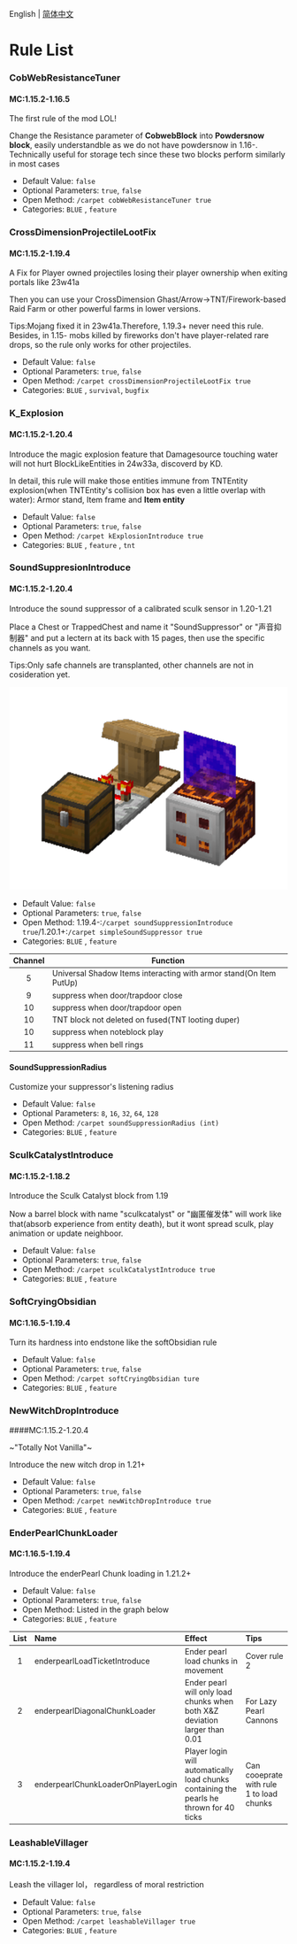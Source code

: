 English | [简体中文](Rules_CN.md)

# Rule List

### CobWebResistanceTuner

#### MC:1.15.2-1.16.5

The first rule of the mod LOL!

Change the Resistance parameter of **CobwebBlock** into **Powdersnow block**, easily understandble as we do not have powdersnow in 1.16-. Technically useful for storage tech since these two blocks perform similarly in most cases

* Default Value: `false`
* Optional Parameters: `true`, `false`
* Open Method: `/carpet cobWebResistanceTuner true`
* Categories: `BLUE` , `feature`

### CrossDimensionProjectileLootFix

#### MC:1.15.2-1.19.4

A Fix for Player owned projectiles losing their player ownership when exiting portals like 23w41a

Then you can use your CrossDimension Ghast/Arrow->TNT/Firework-based Raid Farm or other powerful farms in lower versions.

Tips:Mojang fixed it in 23w41a.Therefore, 1.19.3+ never need this rule. Besides, in 1.15- mobs killed by fireworks don't have player-related rare drops, so the rule only works for other projectiles.

* Default Value: `false`
* Optional Parameters: `true`, `false`
* Open Method: `/carpet crossDimensionProjectileLootFix true`
* Categories: `BLUE` , `survival`, `bugfix`

### K_Explosion

#### MC:1.15.2-1.20.4

Introduce the magic explosion feature that Damagesource touching water will not hurt BlockLikeEntities in 24w33a, discoverd by KD.

In detail, this rule will make those entities immune from TNTEntity explosion(when TNTEntity's collision box has even a little overlap with water): Armor stand, Item frame and **Item entity**

* Default Value: `false`
* Optional Parameters: `true`, `false`
* Open Method: `/carpet kExplosionIntroduce true`
* Categories: `BLUE` , `feature` , `tnt`

### SoundSuppresionIntroduce

#### MC:1.15.2-1.20.4

Introduce the sound suppressor of a calibrated sculk sensor in 1.20-1.21

Place a Chest or TrappedChest and name it "SoundSuppressor" or "声音抑制器" and put a lectern at its back with 15 pages, then use the specific channels as you want.

Tips:Only safe channels are transplanted, other channels are not in cosideration yet.

![声音抑制示意图](.././src/main/resources/assets/carpetblueaddition/SoundSuppression.png)

* Default Value: `false`
* Optional Parameters: `true`, `false`
* Open Method: 1.19.4-:`/carpet soundSuppressionIntroduce true`/1.20.1+:`/carpet simpleSoundSuppressor true`
* Categories: `BLUE` , `feature`


| Channel | Function                                                            |
| :-----: | ------------------------------------------------------------------- |
|    5    | Universal Shadow Items interacting with armor stand(On Item PutUp) |
|    9    | suppress when door/trapdoor close                                   |
|   10   | suppress when door/trapdoor open                                    |
|   10   | TNT block not deleted on fused(TNT looting duper)                   |
|   10   | suppress when noteblock play                                        |
|   11   | suppress when bell rings                                            |

#### SoundSuppressionRadius

Customize your suppressor's listening radius

* Default Value: `false`
* Optional Parameters: `8`, `16`, `32`, `64`, `128`
* Open Method: `/carpet soundSuppressionRadius (int)`
* Categories: `BLUE` , `feature`

### SculkCatalystIntroduce

#### MC:1.15.2-1.18.2

Introduce the Sculk Catalyst block from 1.19

Now a barrel block with name "sculkcatalyst" or "幽匿催发体" will work like that(absorb experience from entity death), but it wont spread sculk, play animation or update neighboor.

* Default Value: `false`
* Optional Parameters: `true`, `false`
* Open Method: `/carpet sculkCatalystIntroduce true`
* Categories: `BLUE` , `feature`

### SoftCryingObsidian

#### MC:1.16.5-1.19.4

Turn its hardness into endstone like the softObsidian rule

* Default Value: `false`
* Optional Parameters: `true`, `false`
* Open Method: `/carpet softCryingObsidian ture`
* Categories: `BLUE` , `feature`

### NewWitchDropIntroduce

####MC:1.15.2-1.20.4

~"Totally Not Vanilla"~

Introduce the new witch drop in 1.21+

* Default Value: `false`
* Optional Parameters: `true`, `false`
* Open Method: `/carpet newWitchDropIntroduce true`
* Categories: `BLUE` , `feature`

### EnderPearlChunkLoader

#### MC:1.16.5-1.19.4

Introduce the enderPearl Chunk loading in 1.21.2+

* Default Value: `false`
* Optional Parameters: `true`, `false`
* Open Method: Listed in the graph below
* Categories: `BLUE` , `feature`


| List | Name                               | Effect                                                                                          | Tips                                     |
| :--: | :--------------------------------- | :---------------------------------------------------------------------------------------------- | :--------------------------------------- |
|  1  | enderpearlLoadTicketIntroduce      | Ender pearl load chunks in movement                                                             | Cover rule 2                             |
|  2  | enderpearlDiagonalChunkLoader      | Ender pearl will only load chunks when<br /> both X&Z deviation larger than 0.01                | For Lazy Pearl Cannons                   |
|  3  | enderpearlChunkLoaderOnPlayerLogin | Player login will automatically load chunks<br /> containing the pearls he thrown for 40 ticks | Can cooeprate with rule 1 to load chunks |

### LeashableVillager

#### MC:1.15.2-1.19.4

Leash the villager lol， regardless of moral restriction

* Default Value: `false`
* Optional Parameters: `true`, `false`
* Open Method: `/carpet leashableVillager true`
* Categories: `BLUE` , `feature`
